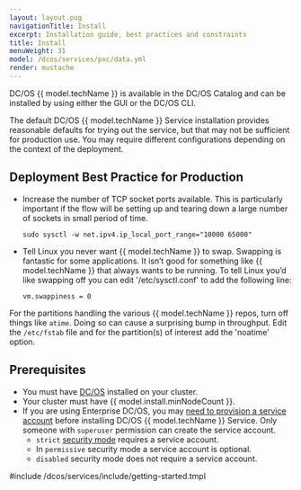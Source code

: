 ```yaml
---
layout: layout.pug
navigationTitle: Install 
excerpt: Installation guide, best practices and constraints
title: Install 
menuWeight: 31
model: /dcos/services/pxc/data.yml
render: mustache
---
```



DC/OS {{ model.techName }} is available in the DC/OS Catalog and can be installed by using either the GUI or the DC/OS CLI.

The default DC/OS {{ model.techName }} Service installation provides reasonable defaults for trying out the service, but that may not be sufficient for production use. You may require different configurations depending on the context of the deployment.


## Deployment Best Practice for Production
  
- Increase the number of TCP socket ports available. This is particularly important if the flow will be setting up and tearing down a large number of sockets in small period of time.
   ```
   sudo sysctl -w net.ipv4.ip_local_port_range="10000 65000"
   ```
- Tell Linux you never want {{ model.techName }} to swap. Swapping is fantastic for some applications. It isn’t good for something like {{ model.techName }} that always wants to be running. To tell Linux you’d like swapping off you can edit '/etc/sysctl.conf' to add the following line:
   ``` 
   vm.swappiness = 0
   ```  
For the partitions handling the various {{ model.techName }} repos, turn off things like `atime`. Doing so can cause a surprising bump in 
throughput. Edit the `/etc/fstab` file and for the partition(s) of interest add the 'noatime' option.

## Prerequisites
- You must have [DC/OS](/1.12/installing/) installed on your cluster.
- Your cluster must have {{ model.install.minNodeCount }}.
- If you are using Enterprise DC/OS, you may [need to provision a service account](/services/pxc/0.2.0-5.7.21/Operations/security/service-account/) before installing DC/OS {{ model.techName }} Service. Only someone with `superuser` permission can create the service account.
  - `strict` [security mode](/1.12/security/ent/service-auth/custom-service-auth/) requires a service account.
  - In `permissive` security mode a service account is optional.
  - `disabled` security mode does not require a service account.

#include /dcos/services/include/getting-started.tmpl
